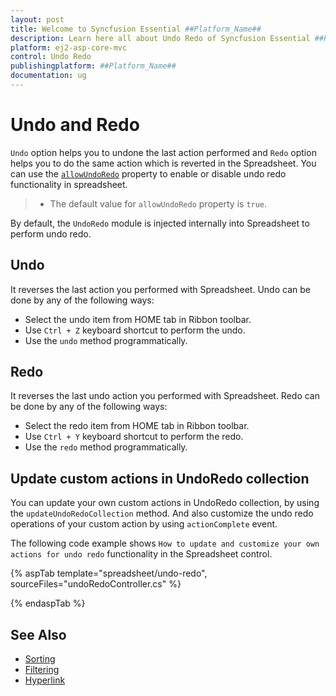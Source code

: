 ```yaml
---
layout: post
title: Welcome to Syncfusion Essential ##Platform_Name##
description: Learn here all about Undo Redo of Syncfusion Essential ##Platform_Name## widgets based on HTML5 and jQuery.
platform: ej2-asp-core-mvc
control: Undo Redo
publishingplatform: ##Platform_Name##
documentation: ug
---
```



# Undo and Redo

`Undo` option helps you to undone the last action performed and `Redo` option helps you to do the same action which is reverted in the Spreadsheet. You can use the [`allowUndoRedo`](https://help.syncfusion.com/cr/aspnetcore-js2/Syncfusion.EJ2.Spreadsheet.Spreadsheet.html#Syncfusion_EJ2_Spreadsheet_Spreadsheet_AllowUndoRedo) property to enable or disable undo redo functionality in spreadsheet.

> * The default value for `allowUndoRedo` property is `true`.

By default, the `UndoRedo` module is injected internally into Spreadsheet to perform undo redo.

## Undo

It reverses the last action you performed with Spreadsheet. Undo can be done by any of the following ways:

* Select the undo item from HOME tab in Ribbon toolbar.
* Use `Ctrl + Z` keyboard shortcut to perform the undo.
* Use the `undo` method programmatically.

## Redo

It reverses the last undo action you performed with Spreadsheet. Redo can be done by any of the following ways:

* Select the redo item from HOME tab in Ribbon toolbar.
* Use `Ctrl + Y` keyboard shortcut to perform the redo.
* Use the `redo` method programmatically.

## Update custom actions in UndoRedo collection

You can update your own custom actions in UndoRedo collection, by using the `updateUndoRedoCollection` method. And also customize the undo redo operations of your custom action by using `actionComplete` event.

The following code example shows `How to update and customize your own actions for undo redo` functionality in the Spreadsheet control.

{% aspTab template="spreadsheet/undo-redo", sourceFiles="undoRedoController.cs" %}

{% endaspTab %}

## See Also

* [Sorting](./sort)
* [Filtering](./filter)
* [Hyperlink](./link)